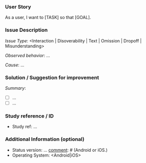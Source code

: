### User Story
[comment]: # (Please [TASK] and/or [GOAL] with appropriate context)
As a user, I want to [TASK] so that [GOAL].

### Issue Description
[comment]: # (Categories for types of error that was observed)
*Issue Type*: <Interaction | Disoverability | Text | Omission | Dropoff | Misunderstanding>

[comment]: # (Describe what you observed happen.)
*Observed behavior*: ...

[comment]: # (Describe what you think was the root cause of error/issue - e.g. copy, layout, visual design)
*Cause*: ...

### Solution / Suggestion for improvement
[comment]: # (Please summarise the solution and provide a task list on what needs to be fixed.)
*Summary*: 
- [ ] ...
- [ ] ...

### Study reference / ID
[comment]: # (Please link to any reference in Gdocs, video, etc.)
* Study ref: ...

### Additional Information (optional)
[comment]: # (Please do your best to fill this out.)
* Status version: ...
[comment]: # (Android or iOS.)
* Operating System: <Android|iOS>
